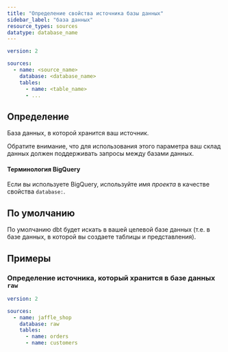 ```yaml
---
title: "Определение свойства источника базы данных"
sidebar_label: "база данных"
resource_types: sources
datatype: database_name
---
```


<File name='models/<filename>.yml'>

```yml
version: 2

sources:
  - name: <source_name>
    database: <database_name>
    tables:
      - name: <table_name>
      - ...

```

</File>

## Определение
База данных, в которой хранится ваш источник.

Обратите внимание, что для использования этого параметра ваш склад данных должен поддерживать запросы между базами данных.

#### Терминология BigQuery

Если вы используете BigQuery, используйте имя _проекта_ в качестве свойства `database:`.

## По умолчанию
По умолчанию dbt будет искать в вашей целевой базе данных (т.е. в базе данных, в которой вы создаете таблицы и <Term id="view">представления</Term>).

## Примеры
### Определение источника, который хранится в базе данных `raw`

<File name='models/<filename>.yml'>

```yml
version: 2

sources:
  - name: jaffle_shop
    database: raw
    tables:
      - name: orders
      - name: customers

```

</File>